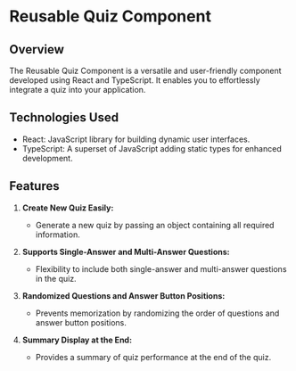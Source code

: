# Reusable Quiz Component

## Overview
The Reusable Quiz Component is a versatile and user-friendly component developed using React and TypeScript. It enables you to effortlessly integrate a quiz into your application.

## Technologies Used
- React: JavaScript library for building dynamic user interfaces.
- TypeScript: A superset of JavaScript adding static types for enhanced development.

## Features
1. **Create New Quiz Easily:**
   - Generate a new quiz by passing an object containing all required information.

2. **Supports Single-Answer and Multi-Answer Questions:**
   - Flexibility to include both single-answer and multi-answer questions in the quiz.

3. **Randomized Questions and Answer Button Positions:**
   - Prevents memorization by randomizing the order of questions and answer button positions.

4. **Summary Display at the End:**
   - Provides a summary of quiz performance at the end of the quiz.
